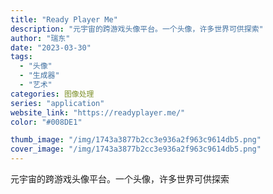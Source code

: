 ```yaml
---
title: "Ready Player Me"
description: "元宇宙的跨游戏头像平台。一个头像，许多世界可供探索"
author: "瑞东"
date: "2023-03-30"
tags:
  - "头像"
  - "生成器"
  - "艺术"
categories: 图像处理
series: "application"
website_link: "https://readyplayer.me/"
color: "#008DE1"

thumb_image: "/img/1743a3877b2cc3e936a2f963c9614db5.png"
cover_image: "/img/1743a3877b2cc3e936a2f963c9614db5.png"
---
```


元宇宙的跨游戏头像平台。一个头像，许多世界可供探索